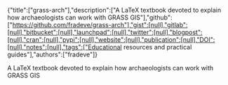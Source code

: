 {"title":["grass-arch"],"description":["A LaTeX textbook devoted to explain how archaeologists can work with GRASS GIS"],"github":["https://github.com/fradeve/grass-arch"],"gist":[null],"gitlab":[null],"bitbucket":[null],"launchpad":[null],"twitter":[null],"blogpost":[null],"cran":[null],"pypi":[null],"website":[null],"publication":[null],"DOI":[null],"notes":[null],"tags":["Educational resources and practical guides"],"authors":["fradeve"]}

A LaTeX textbook devoted to explain how archaeologists can work with GRASS GIS